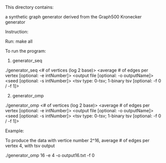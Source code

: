 This directory contains:

a synthetic graph generator derived from the Graph500 Kronecker generator

Instruction:

Run: make all

To run the program:
1. generator_seq

./generator_seq <# of vertices (log 2 base)> <average # of edges per vertex [optional: -e intNumber]> <output file [optional: -o outputName]> <seed [optional: -s intNumber]> <tsv type: 0-tsv; 1-binary tsv [optional: -f 0 / -f 1]>

2. generator_omp

./generator_omp <# of vertices (log 2 base)> <average # of edges per vertex [optional: -e intNumber]> <output file [optional: -o outputName]> <seed [optional: -s intNumber]> <tsv type: 0-tsv; 1-binary tsv [optional: -f 0 / -f 1]>

Example:

To produce the data with vertice number 2^16, average # of edges per vertex 4, with tsv output

./generator_omp	16 -e 4 -o output16.txt -f 0

